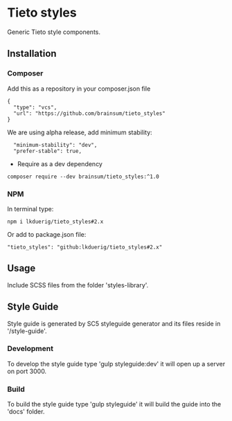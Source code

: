 # Tieto styles
Generic Tieto style components.

## Installation

### Composer
Add this as a repository in your composer.json file
```
{
  "type": "vcs",
  "url": "https://github.com/brainsum/tieto_styles"
}
```
We are using alpha release, add minimum stability:
```
  "minimum-stability": "dev",
  "prefer-stable": true,
```
- Require as a dev dependency
```
composer require --dev brainsum/tieto_styles:^1.0
```

### NPM
In terminal type:
```
npm i lkduerig/tieto_styles#2.x
```

Or add to package.json file:
```
"tieto_styles": "github:lkduerig/tieto_styles#2.x"
```

## Usage
Include SCSS files from the folder 'styles-library'.

## Style Guide
Style guide is generated by SC5 styleguide generator and its files reside in '/style-guide'.

### Development
To develop the style guide type 'gulp styleguide:dev' it will open up a server on port 3000.

### Build
To build the style guide type 'gulp styleguide' it will build the guide into the 'docs' folder.
